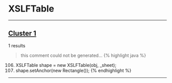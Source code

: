 # XSLFTable

***

## [Cluster 1](./1)
1 results
> this comment could not be generated...
{% highlight java %}
106. XSLFTable shape = new XSLFTable(obj, _sheet);
107. shape.setAnchor(new Rectangle());
{% endhighlight %}

***

